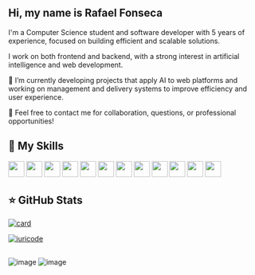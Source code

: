 ## Hi, my name is Rafael Fonseca
I'm a Computer Science student and software developer with 5 years of experience, focused on building efficient and scalable solutions.

I work on both frontend and backend, with a strong interest in artificial intelligence and web development.

🔭 I’m currently developing projects that apply AI to web platforms and working on management and delivery systems to improve efficiency and user experience.

💬 Feel free to contact me for collaboration, questions, or professional opportunities!



## 🚀 My Skills


<img height="32" src="https://cdn.jsdelivr.net/gh/devicons/devicon@latest/icons/javascript/javascript-original.svg" /> <img height="32" src="https://cdn.jsdelivr.net/gh/devicons/devicon@latest/icons/java/java-original-wordmark.svg" /> <img height="32" src="https://cdn.jsdelivr.net/gh/devicons/devicon@latest/icons/typescript/typescript-original.svg" /> <img height="32" src="https://cdn.jsdelivr.net/gh/devicons/devicon@latest/icons/nodejs/nodejs-original.svg" /> <img height="32" src="https://cdn.jsdelivr.net/gh/devicons/devicon@latest/icons/html5/html5-original.svg" /> <img  height= "32" src="https://cdn.jsdelivr.net/gh/devicons/devicon@latest/icons/css3/css3-original.svg" /> <img  height= "32" src="https://cdn.jsdelivr.net/gh/devicons/devicon@latest/icons/tailwindcss/tailwindcss-original-wordmark.svg" /> <img  height= "32" src="https://cdn.jsdelivr.net/gh/devicons/devicon@latest/icons/react/react-original.svg" /> <img  height= "32" src="https://cdn.jsdelivr.net/gh/devicons/devicon@latest/icons/postgresql/postgresql-original.svg" /> <img  height= "32" src="https://cdn.jsdelivr.net/gh/devicons/devicon@latest/icons/mongodb/mongodb-original.svg" /> <img  height= "32" src="https://cdn.jsdelivr.net/gh/devicons/devicon@latest/icons/python/python-original.svg" /> <img height= "32" src="https://cdn.jsdelivr.net/gh/devicons/devicon@latest/icons/vite/vite-original.svg" />
          
      



## ⭐ GitHub Stats

[![card](https://github-readme-stats-devrafa.vercel.app/api?username=devrafa200&theme=tokyonight&show_icons=true)](https://github.com/anuraghazra/github-readme-stats)

[![iuricode](https://github-readme-stats-devrafa.vercel.app/api/top-langs/?username=devrafa2007&hide=html&layout=compact&theme=tokyonight)](https://github.com/anuraghazra/github-readme-stats)

##

![image](https://img.shields.io/badge/LinkedIn-0077B5?style=for-the-badge&logo=linkedin&logoColor=white)
![image](https://img.shields.io/badge/Gmail-D14836?style=for-the-badge&logo=gmail&logoColor=white)
